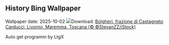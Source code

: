 ## History Bing Wallpaper
Wallpaper date: 2025-10-02
![](https://www.bing.com/th?id=OHR.ToscanaAutunno_IT-IT9368718519_UHD.jpg&w=1000)Download: [Bolgheri, frazione di Castagneto Carducci, Livorno, Maremma, Toscana (© ©StevanZZ/iStock)](https://www.bing.com/th?id=OHR.ToscanaAutunno_IT-IT9368718519_UHD.jpg)

Auto get programm by LtgX
